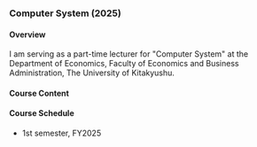 ### Computer System (2025)

#### Overview
I am serving as a part-time lecturer for "Computer System" at the Department of Economics, Faculty of Economics and Business Administration, The University of Kitakyushu.

#### Course Content

#### Course Schedule
- 1st semester, FY2025
